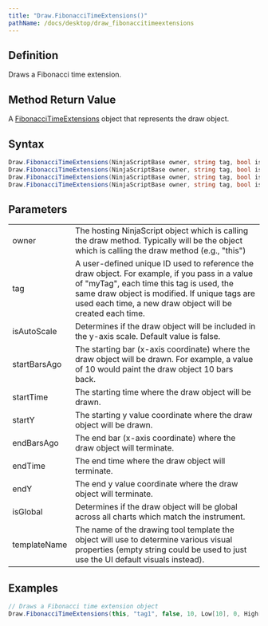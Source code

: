```yaml
---
title: "Draw.FibonacciTimeExtensions()"
pathName: /docs/desktop/draw_fibonaccitimeextensions
---
```


## Definition

Draws a Fibonacci time extension.

## Method Return Value

A [FibonacciTimeExtensions](/docs/desktop/fibonaccitimeextensions) object that represents the draw object.

## Syntax

```csharp
Draw.FibonacciTimeExtensions(NinjaScriptBase owner, string tag, bool isAutoScale, DateTime startTime, double startY, DateTime endTime, double endY)
Draw.FibonacciTimeExtensions(NinjaScriptBase owner, string tag, bool isAutoScale, int startBarsAgo, double startY, int endBarsAgo, double endY)
Draw.FibonacciTimeExtensions(NinjaScriptBase owner, string tag, bool isAutoScale, DateTime startTime, double startY, DateTime endTime, double endY, bool isGlobal, string templateName)
Draw.FibonacciTimeExtensions(NinjaScriptBase owner, string tag, bool isAutoScale, int startBarsAgo, double startY, int endBarsAgo, double endY, bool isGlobal, string templateName)
```

## Parameters

|                      |                                                                                                                                       |
|----------------------|---------------------------------------------------------------------------------------------------------------------------------------|
| owner                | The hosting NinjaScript object which is calling the draw method. Typically will be the object which is calling the draw method (e.g., "this") |
| tag                  | A user-defined unique ID used to reference the draw object. For example, if you pass in a value of "myTag", each time this tag is used, the same draw object is modified. If unique tags are used each time, a new draw object will be created each time. |
| isAutoScale          | Determines if the draw object will be included in the y-axis scale. Default value is false.                                           |
| startBarsAgo         | The starting bar (x-axis coordinate) where the draw object will be drawn. For example, a value of 10 would paint the draw object 10 bars back. |
| startTime            | The starting time where the draw object will be drawn.                                                                                  |
| startY               | The starting y value coordinate where the draw object will be drawn.                                                                     |
| endBarsAgo           | The end bar (x-axis coordinate) where the draw object will terminate.                                                                    |
| endTime              | The end time where the draw object will terminate.                                                                                      |
| endY                 | The end y value coordinate where the draw object will terminate.                                                                         |
| isGlobal             | Determines if the draw object will be global across all charts which match the instrument.                                              |
| templateName         | The name of the drawing tool template the object will use to determine various visual properties (empty string could be used to just use the UI default visuals instead). |

## Examples

```csharp
// Draws a Fibonacci time extension object
Draw.FibonacciTimeExtensions(this, "tag1", false, 10, Low[10], 0, High[0]);
```
